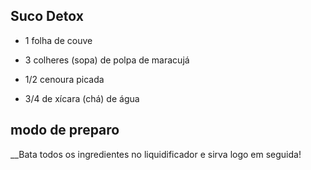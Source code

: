 ## Suco Detox 

 - 1 folha de couve

 - 3 colheres (sopa) de polpa de maracujá

 - 1/2 cenoura picada

 - 3/4 de xícara (chá) de água

 ## modo de preparo

 __Bata todos os ingredientes no liquidificador e sirva logo em seguida!